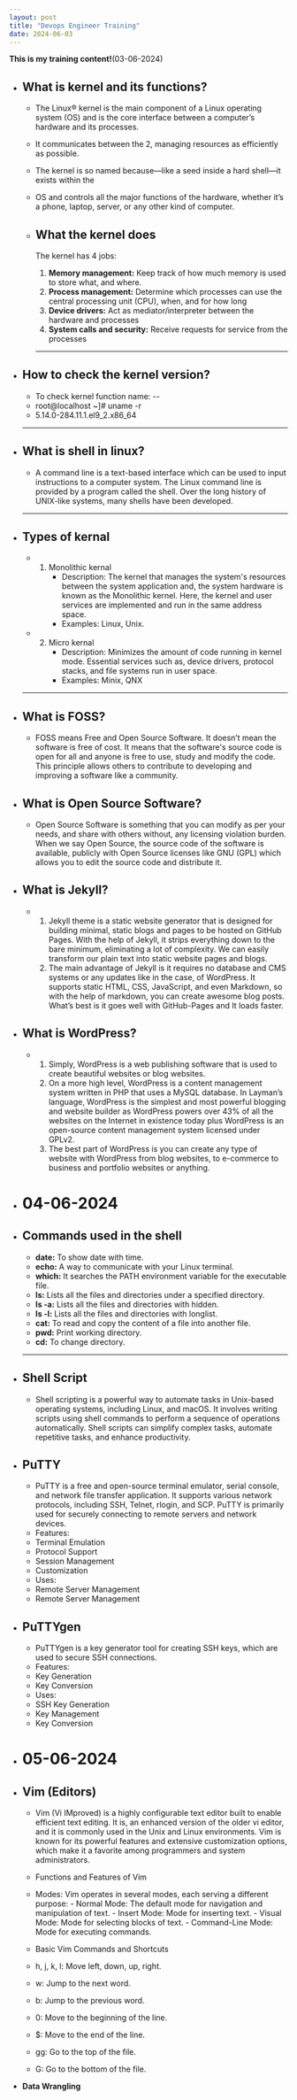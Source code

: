 ```yaml
---
layout: post
title: "Devops Engineer Training"
date: 2024-06-03
---
```


**This is my training content!**(03-06-2024)
- **What is kernel and its functions?**
    ---
     - The Linux® kernel is the main component of a Linux operating system (OS) and is the core interface between a computer’s hardware and 
       its processes.
     - It communicates between the 2, managing resources as efficiently as possible.
     - The kernel is so named because—like a seed inside a hard shell—it exists within the 
     - OS and controls all the major functions of the hardware, whether it’s a phone, laptop, server, or any other kind of computer.

  - **What the kernel does**
    ---
     The kernel has 4 jobs:
     1. **Memory management:** Keep track of how much memory is used to store what, and 
        where.
     2. **Process management:** Determine which processes can use the central processing 
        unit (CPU), when, and for how long
     3. **Device drivers:** Act as mediator/interpreter between the hardware and processes
     4. **System calls and security:** Receive requests for service from the processes
    ---
- **How to check the kernel version?**
   ---
    - To check kernel function name: --
    - root@localhost ~]# uname -r
    - 5.14.0-284.11.1.el9_2.x86_64
   ---
- **What is shell in linux?**
   ---
    -  A command line is a text-based interface which can be used to input instructions to a 
       computer system. 
       The Linux command line is provided by a program called the shell. Over the long history of UNIX-like systems, many shells have been developed.
   ---
- **Types of kernal**
   ---
    - 1. Monolithic kernal
          - Description: The kernel that manages the system's resources between the system application and,
            the system hardware is known as the Monolithic kernel. Here, the kernel and user services are implemented and run in the same address space.
          - Examples: Linux, Unix.
    - 2. Micro kernal
          - Description: Minimizes the amount of code running in kernel mode. Essential services such as,
            device drivers, protocol stacks, and file systems run in user space.
          - Examples: Minix, QNX
   ---
- **What is FOSS?**
   ---
    - FOSS means Free and Open Source Software. It doesn’t mean the software is free of cost. 
      It means that the software's source code is open for all and anyone is free to use, study and modify the code.
      This principle allows others to contribute to developing and improving a software like a community.
- **What is Open Source Software?**
   ---
    - Open Source Software is something that you can modify as per your needs, and share with others without,
      any licensing violation burden. When we say Open Source, the source code of the software is available,
      publicly with Open Source licenses like GNU (GPL) which allows you to edit the source code and distribute it.

- **What is Jekyll?**
   ---
    - 1. Jekyll theme is a static website generator that is designed for building minimal, static blogs and pages
         to be hosted on GitHub Pages. With the help of Jekyll, it strips everything down to the bare minimum, eliminating a lot of complexity. We can easily transform our plain text into static website pages and blogs.
      2. The main advantage of Jekyll is it requires no database and CMS systems or any updates like in the case,
         of WordPress. It supports static HTML, CSS, JavaScript, and even Markdown, so with the help of markdown, you can create awesome blog posts. What’s best is it goes well with GitHub-Pages and It loads faster.

- **What is WordPress?**
  ---
   - 1. Simply, WordPress is a web publishing software that is used to create beautiful websites or blog websites.
     2. On a more high level, WordPress is a content management system written in PHP that uses a MySQL database. 
        In Layman’s language, WordPress is the simplest and most powerful blogging and website builder as WordPress powers over 43% of all the websites on the Internet in existence today plus WordPress is an open-source content management system licensed under GPLv2.
     3. The best part of WordPress is you can create any type of website with WordPress from blog websites,
        to e-commerce to business and portfolio websites or anything.

- # 04-06-2024 #

- **Commands used in the shell**
   ---
    - **date:** To show date with time.
    - **echo:** A way to communicate with your Linux terminal.
    - **which:** It searches the PATH environment variable for the executable file. 
    - **ls:** Lists all the files and directories under a specified directory.
    - **ls -a:** Lists all the files and directories with hidden.
    - **ls -l:** Lists all the files and directories with longlist.
    - **cat:** To read and copy the content of a file into another file. 
    - **pwd:** Print working directory.
    - **cd:** To change directory.
   ---

- **Shell Script**
   ---
    - Shell scripting is a powerful way to automate tasks in Unix-based operating systems, including Linux,
      and macOS. It involves writing scripts using shell commands to perform a sequence of operations automatically. Shell scripts can simplify complex tasks, automate repetitive tasks, and enhance productivity.

- **PuTTY**
   ---
    - PuTTY is a free and open-source terminal emulator, serial console, and network file transfer application. 
      It supports various network protocols, including SSH, Telnet, rlogin, and SCP. PuTTY is primarily used for securely connecting to remote servers and network devices.
   - Features:
    - Terminal Emulation
    - Protocol Support
    - Session Management
    - Customization
   - Uses:
    - Remote Server Management
    - Remote Server Management
- **PuTTYgen**
   ---
    - PuTTYgen is a key generator tool for creating SSH keys, which are used to secure SSH connections.
   - Features:
    - Key Generation
    - Key Conversion
   - Uses:
    - SSH Key Generation
    - Key Management
    - Key Conversion

- # 05-06-2024

- **Vim (Editors)**
   ---
    - Vim (Vi IMproved) is a highly configurable text editor built to enable efficient text editing. It is,
      an enhanced version of the older vi editor, and it is commonly used in the Unix and Linux environments. Vim is known for its powerful features and extensive customization options, which make it a favorite among programmers and system administrators.
      
    - Functions and Features of Vim
     - Modes: Vim operates in several modes, each serving a different purpose:
      - Normal Mode: The default mode for navigation and manipulation of text.
      - Insert Mode: Mode for inserting text.
      - Visual Mode: Mode for selecting blocks of text.
      - Command-Line Mode: Mode for executing commands.
    - Basic Vim Commands and Shortcuts
     - h, j, k, l: Move left, down, up, right.
     - w: Jump to the next word.
     - b: Jump to the previous word.
     - 0: Move to the beginning of the line.
     - $: Move to the end of the line.
     - gg: Go to the top of the file.
     - G: Go to the bottom of the file.

- **Data Wrangling**

